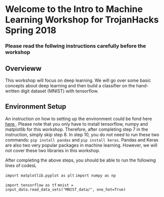 <h1>Welcome to the Intro to Machine Learning Workshop for TrojanHacks Spring 2018</h1>

<h3>Please read the follwing instructions carefully before the workshop</h3>
<h2>Overvieww</h2>

This workshop will focus on deep learning. We will go over some basic concepts about deep learning and then build a classifier on the hand-written digit dataset (MNIST) with tensorflow.

<h2>Environment Setup</h2>

<p>An instruction on how to setting up the environment could be fond here <a href = "http://caisplusplus.usc.edu/blog/curriculum/environment_setup"> here </a>. Please note that you only have to install tensorflow, numpy and matplotlib for this workshop. Therefore, after completing step 7 in the instruction, simply skip step 8. In step 10, you do not need to run these two commands: <code class="language-bash">pip install pandas</code> and <code class="language-bash">pip install keras</code>. Pandas and Keras are also two very popular packages in machine learning. However, we will not cover these two libraries in this workshop.</p>

<p>After completing the above steps, you should be able to run the following lines of codesL</p>
<code class="language-python">import matplotlib.pyplot as plt</code>
<code class="language-python">import numpy as np</code>

<code class="language-python">import tensorflow as tf</code>
<code class="language-python">mnist = input_data.read_data_sets("MNIST_data/", one_hot=True)</code>